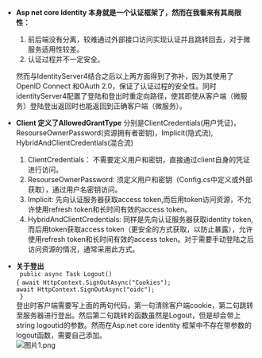 - **Asp net core Identity 本身就是一个认证框架了，然而在我看来有其局限性：**
  1.  前后端没有分离，较难通过外部接口访问实现认证并且跳转回去，对于微服务适用性较差。
  2. 认证过程并不一定安全。

  然而与IdentityServer4结合之后以上两方面得到了弥补，因为其使用了OpenID Connect 和OAuth 2.0，保证了认证过程的安全性。同时identityServer4配置了登陆和登出时重定向路径，使其即使从客户端（微服务）登陆登出返回时也能返回到正确客户端（微服务）。

- **Client 定义了AllowedGrantType**
分别是ClientCredentials(用户凭证)，ResourseOwnerPassword(资源拥有者密钥)，Implicit(隐式流), HybridAndClientCredentials(混合流)
  1. ClientCredentials： 不需要定义用户和密钥，直接通过client自身的凭证进行访问。
  2. ResourseOwnerPassword: 须定义用户和密钥（Config.cs中定义或外部获取），通过用户名密钥访问。
  3. Implicit: 先向认证服务器获取access token,而后用token访问资源，不允许使用refresh token和长时间有效的access token。
  4.  HybridAndClientCredentials: 同样是先向认证服务器获取identity token,而后用token获取access token（更安全的方式获取，以防止暴露），允许使用refresh token和长时间有效的access token。对于需要手动登陆之后访问资源的情况，通常采用此方式。

- **关于登出**  
` public async Task Logout()`   
`{`
`await HttpContext.SignOutAsync("Cookies");`  
`await HttpContext.SignOutAsync("oidc");`  
` }`  
登出时客户端需要写上面的两句代码，第一句清除客户端cookie，第二句跳转至服务器进行登出。然后第二句跳转的函数虽然是Logout，但是却会带上string logoutid的参数。然而在Asp.net core identity 框架中不存在带参数的logout函数，需要自己添加。  
 ![图片1.png](.attachments/图片1-7c7276d4-4766-438f-ada5-542378fcd54f.png)


